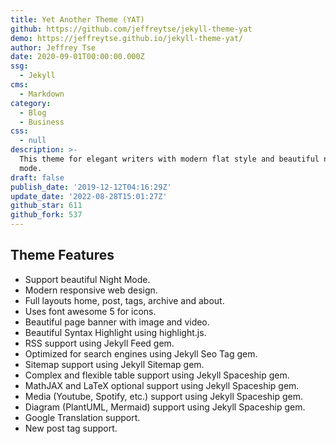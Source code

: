 ```yaml
---
title: Yet Another Theme (YAT)
github: https://github.com/jeffreytse/jekyll-theme-yat
demo: https://jeffreytse.github.io/jekyll-theme-yat/
author: Jeffrey Tse
date: 2020-09-01T00:00:00.000Z
ssg:
  - Jekyll
cms:
  - Markdown
category:
  - Blog
  - Business
css:
  - null
description: >-
  This theme for elegant writers with modern flat style and beautiful night/dark
  mode.
draft: false
publish_date: '2019-12-12T04:16:29Z'
update_date: '2022-08-28T15:01:27Z'
github_star: 611
github_fork: 537
---
```


## Theme Features

- Support beautiful Night Mode.
- Modern responsive web design.
- Full layouts home, post, tags, archive and about.
- Uses font awesome 5 for icons.
- Beautiful page banner with image and video.
- Beautiful Syntax Highlight using highlight.js.
- RSS support using Jekyll Feed gem.
- Optimized for search engines using Jekyll Seo Tag gem.
- Sitemap support using Jekyll Sitemap gem.
- Complex and flexible table support using Jekyll Spaceship gem.
- MathJAX and LaTeX optional support using Jekyll Spaceship gem.
- Media (Youtube, Spotify, etc.) support using Jekyll Spaceship gem.
- Diagram (PlantUML, Mermaid) support using Jekyll Spaceship gem.
- Google Translation support.
- New post tag support.

